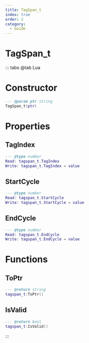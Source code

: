 ```yaml
---
title: TagSpan_t
index: true
order: 2
category:
  - Guide
---
```


# TagSpan_t

::: tabs
@tab Lua
# Constructor
```lua
--- @param ptr string
TagSpan_t(ptr)
```
# Properties
## TagIndex 
```lua
--- @type number
Read: tagspan_t.TagIndex
Write: tagspan_t.TagIndex = value
```
## StartCycle 
```lua
--- @type number
Read: tagspan_t.StartCycle
Write: tagspan_t.StartCycle = value
```
## EndCycle 
```lua
--- @type number
Read: tagspan_t.EndCycle
Write: tagspan_t.EndCycle = value
```
# Functions
## ToPtr
```lua
--- @return string
tagspan_t:ToPtr()
```
## IsValid
```lua
--- @return bool
tagspan_t:IsValid()
```

:::